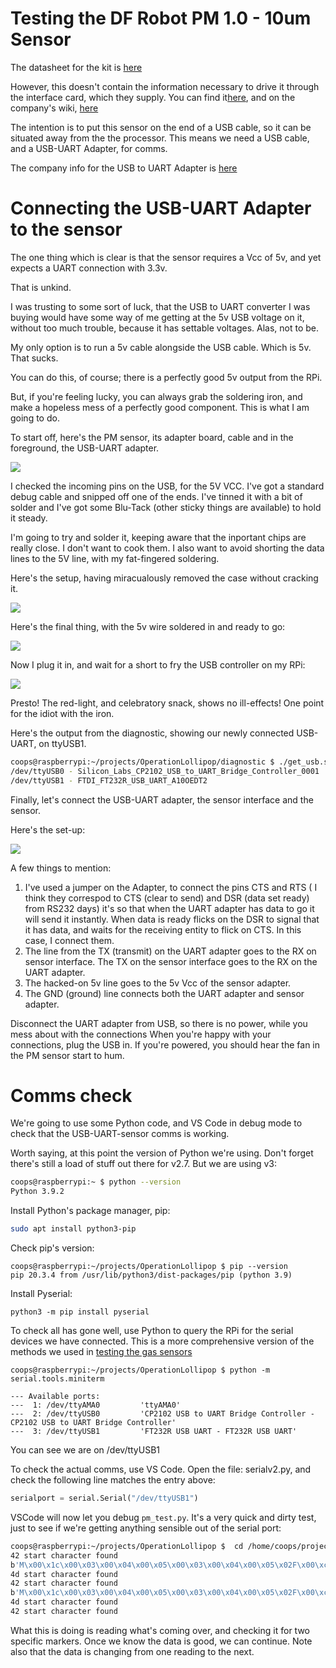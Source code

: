# Testing the DF Robot PM 1.0 - 10um Sensor 

The datasheet for the kit is [here](https://cdn.jsdelivr.net/gh/RescueStationCIC/OperationLollipopResources/sensor/pm/datasheet/PMS5003ST_series_data_manual_English_V2.6.pdf)  

However, this doesn't contain the information necessary to drive it through the interface card, which they supply. You can find it[here](https://www.dfrobot.com/product-1612.html), and on the company's wiki, [here](https://wiki.dfrobot.com/Air_Quality_Monitor__PM_2.5_Temperature_and_Humidity_Sensor__SKU__SEN0233#target_6)

The intention is to put this sensor on the end of a USB cable, so it can be situated away from the the processor. This means we need a USB cable, and a USB-UART Adapter, for comms.

The company info for the USB to UART Adapter is [here](https://www.deshide.com/product-details.html?pid=303205&_t=1661493660)


# Connecting the USB-UART Adapter to the sensor 

The one thing which is clear is that the sensor requires a Vcc of 5v, and yet expects a UART connection with 3.3v. 

That is unkind.  
 
I was trusting to some sort of luck, that the USB to UART converter I was buying would have some way of me getting at the 5v USB voltage on it, without too much trouble, because it has settable voltages. Alas, not to be.

My only option is to run a 5v cable alongside the USB cable. Which is 5v. That sucks.

You can do this, of course; there is a perfectly good 5v output from the RPi. 

But, if you're feeling lucky, you can always grab the soldering iron, and make a hopeless mess of a perfectly good component. This is what I am going to do.

To start off, here's the PM sensor, its adapter board, cable and in the foreground, the USB-UART adapter.

![](https://cdn.jsdelivr.net/gh/RescueStationCIC/OperationLollipopResources/sensor/pm/photo/IMG_0293.jpeg)  

I checked the incoming pins on the USB, for the 5V VCC. I've got a standard debug cable and snipped off one of the ends. I've tinned it with a bit of solder and I've got some Blu-Tack (other sticky things are available) to hold it steady.

I'm going to try and solder it, keeping aware that the inportant chips are really close. I don't want to cook them. I also want to avoid shorting the data lines to the 5V line, with my fat-fingered soldering.

Here's the setup, having miracualously removed the case without cracking it.

![](https://cdn.jsdelivr.net/gh/RescueStationCIC/OperationLollipopResources/sensor/pm/photo/IMG_0296.jpeg)  

Here's the final thing, with the 5v wire soldered in and ready to go:

![](https://cdn.jsdelivr.net/gh/RescueStationCIC/OperationLollipopResources/sensor/pm/photo/IMG_0300.jpeg) 

Now I plug it in, and wait for a short to fry the USB controller on my RPi:

![](https://cdn.jsdelivr.net/gh/RescueStationCIC/OperationLollipopResources/sensor/pm/photo/IMG_0301.jpeg) 

Presto! The red-light, and celebratory snack, shows no ill-effects! One point for the idiot with the iron.

Here's the output from the diagnostic, showing our newly connected USB-UART, on ttyUSB1.
```bash
coops@raspberrypi:~/projects/OperationLollipop/diagnostic $ ./get_usb.sh
/dev/ttyUSB0 - Silicon_Labs_CP2102_USB_to_UART_Bridge_Controller_0001
/dev/ttyUSB1 - FTDI_FT232R_USB_UART_A10OEDT2
```

Finally, let's connect the USB-UART adapter, the sensor interface and the sensor.

Here's the set-up:

![](https://cdn.jsdelivr.net/gh/RescueStationCIC/OperationLollipopResources/sensor/pm/photo/IMG_0302.jpeg) 

A few things to mention:

1. I've used a jumper on the Adapter, to connect the pins CTS and RTS ( I think they correspod to CTS (clear to send) and DSR (data set ready) from RS232 days) it's so that when the UART adapter has data to go it will send it instantly. When data is ready flicks on the DSR to signal that it has data, and waits for the receiving entity to flick on CTS. In this case, I connect them.
2. The line from the TX (transmit) on the UART adapter goes to the RX on sensor interface. The TX on the sensor interface goes to the RX on the UART adapter.
3. The hacked-on 5v line goes to the 5v Vcc of the sensor adapter.
4. The GND (ground) line connects both the UART adapter and sensor adapter.

Disconnect the UART adapter from USB, so there is no power, while you mess about with the connections
When you're happy with your connections, plug the USB in. If you're powered, you should hear the fan in the PM sensor start to hum.


# Comms check
We're going to use some Python code, and VS Code in debug mode to check that the USB-UART-sensor comms is working.

Worth saying, at this point the version of Python we're using. Don't forget there's still a load of stuff out there for v2.7. But we are using v3:

```bash
coops@raspberrypi:~ $ python --version
Python 3.9.2
```
Install Python's package manager, pip:

```bash
sudo apt install python3-pip
```

Check pip's version:
```
coops@raspberrypi:~/projects/OperationLollipop $ pip --version
pip 20.3.4 from /usr/lib/python3/dist-packages/pip (python 3.9)
```


Install Pyserial:

```
python3 -m pip install pyserial
```

To check all has gone well, use Python to query the RPi for the serial devices we have connected. This is a more comprehensive version of the methods we used in [testing the gas sensors](../../gas/testing/testing_ethanol.md)

```
coops@raspberrypi:~/projects/OperationLollipop $ python -m serial.tools.miniterm

--- Available ports:
---  1: /dev/ttyAMA0         'ttyAMA0'
---  2: /dev/ttyUSB0         'CP2102 USB to UART Bridge Controller - CP2102 USB to UART Bridge Controller'
---  3: /dev/ttyUSB1         'FT232R USB UART - FT232R USB UART'
```

You can see we are on /dev/ttyUSB1 

To check the actual comms, use VS Code. Open the file: serialv2.py, and check the following line matches the entry above:
```python
serialport = serial.Serial("/dev/ttyUSB1")
```

VSCode will now let you debug `pm_test.py`. It's a very quick and dirty test, just to see if we're getting anything sensible out of the serial port:
```bash
coops@raspberrypi:~/projects/OperationLollipop $  cd /home/coops/projects/OperationLollipop ; /usr/bin/env /bin/python /home/coops/.vscode-server/extensions/ms-python.python-2023.4.1/pythonFiles/lib/python/debugpy/adapter/../../debugpy/launcher 40311 -- /home/coops/projects/OperationLollipop/sensor/pm/testing/pm_test.py 
42 start character found
b'M\x00\x1c\x00\x03\x00\x04\x00\x05\x00\x03\x00\x04\x00\x05\x02F\x00\xc0\x00\x1e\x00\x01\x00\xb3\x01\xda\x9a\x00\x04\x12'
4d start character found
42 start character found
b'M\x00\x1c\x00\x03\x00\x04\x00\x05\x00\x03\x00\x04\x00\x05\x02F\x00\xc0\x00 \x00\x01\x00\xb3\x01\xda\x9a\x00\x04\x14'
4d start character found
42 start character found
```

What this is doing is reading what's coming over, and checking it for two specific markers. Once we know the data is good, we can continue. Note also that the data is changing from one reading to the next.